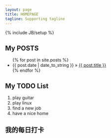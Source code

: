 ```yaml
---
layout: page
title: HOMEPAGE
tagline: Supporting tagline
---
```

{% include JB/setup %}


## My POSTS


<ul class="posts">
  {% for post in site.posts %}
    <li><span>{{ post.date | date_to_string }}</span> &raquo; <a href="{{ BASE_PATH }}{{ post.url }}">{{ post.title }}</a></li>
  {% endfor %}
</ul>

## My TODO List

1. play guitar
2. play linux
3. find a new job
4. have a nice home

## 我的每日打卡





